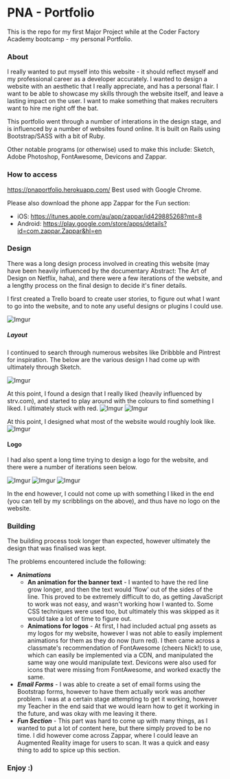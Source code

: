 # PNA - Portfolio

This is the repo for my first Major Project while at the Coder Factory Academy bootcamp - my personal Portfolio.

### About
I really wanted to put myself into this website - it should reflect myself and my professional career as a developer accurately. I wanted to design a website with an aesthetic that I really appreciate, and has a personal flair. I want to be able to showcase my skills through the website itself, and leave a lasting impact on the user. I want to make something that makes recruiters want to hire me right off the bat.

This portfolio went through a number of interations in the design stage, and is influenced by a number of websites found online. It is built on Rails using Bootstrap/SASS with a bit of Ruby.

Other notable programs (or otherwise) used to make this include: Sketch, Adobe Photoshop, FontAwesome, Devicons and Zappar.

### How to access
https://pnaportfolio.herokuapp.com/
Best used with Google Chrome.

Please also download the phone app Zappar for the Fun section:
* iOS: https://itunes.apple.com/au/app/zappar/id429885268?mt=8
* Android: https://play.google.com/store/apps/details?id=com.zappar.Zappar&hl=en

### Design
There was a long design process involved in creating this website (may have been heavily influenced by the documentary Abstract: The Art of Design on Netflix, haha), and there were a few iterations of the website, and a lengthy process on the final design to decide it's finer details.

I first created a Trello board to create user stories, to figure out what I want to go into the website, and to note any useful designs or plugins I could use.

![Imgur](http://i.imgur.com/04wIA4J.png)

##### Layout

I continued to search through numerous websites like Dribbble and Pintrest for inspiration. The below are the various design I had come up with ultimately through Sketch.

![Imgur](http://i.imgur.com/AjEKvSy.png)

At this point, I found a design that I really liked (heavily influenced by strv.com), and started to play around with the colours to find something I liked. I ultimately stuck with red.
![Imgur](http://i.imgur.com/8NcLQBh.jpg)
![Imgur](http://i.imgur.com/IxlilEL.png)

At this point, I designed what most of the website would roughly look like.
![Imgur](http://i.imgur.com/R6HtAxQ.png)

#### Logo
I had also spent a long time trying to design a logo for the website, and there were a number of iterations seen below. 

![Imgur](http://i.imgur.com/CeD1ZKq.jpg)
![Imgur](http://i.imgur.com/Awm8it3.jpg)
![Imgur](http://i.imgur.com/cplOm3a.jpg)

In the end however, I could not come up with something I liked in the end (you can tell by my scribblings on the above), and thus have no logo on the website.

### Building
The building process took longer than expected, however ultimately the design that was finalised was kept.

The problems encountered include the following:
* ***Animations***
  * **An animation for the banner text** - I wanted to have the red line grow longer, and then the text would 'flow' out of the sides of the line. This proved to be extremely difficult to do, as getting JavaScript to work was not easy, and wasn't working how I wanted to. Some CSS techniques were used too, but ultimately this was skipped as it would take a lot of time to figure out.
  * **Animations for logos** - At first, I had included actual png assets as my logos for my website, however I was not able to easily implement animations for them as they do now (turn red). I then came across a classmate's recommendation of FontAwesome (cheers Nick!) to use, which can easily be implemented via a CDN, and manipulated the same way one would manipulate text. Devicons were also used for icons that were missing from FontAwesome, and worked exactly the same.
* ***Email Forms*** - I was able to create a set of email forms using the Bootstrap forms, however to have them actually work was another problem. I was at a certain stage attempting to get it working, however my Teacher in the end said that we would learn how to get it working in the future, and was okay with me leaving it there.
* ***Fun Section*** - This part was hard to come up with many things, as I wanted to put a lot of content here, but there simply proved to be no time. I did however come across Zappar, where I could leave an Augmented Reality image for users to scan. It was a quick and easy thing to add to spice up this section.



### Enjoy :)






